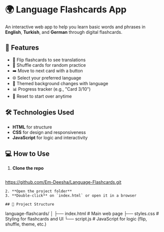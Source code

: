 # 🌍 Language Flashcards App

An interactive web app to help you learn basic words and phrases in **English**, **Turkish**, and **German** through digital flashcards.

## 📌 Features

- 🎴 Flip flashcards to see translations  
- 🔄 Shuffle cards for random practice  
- ➡️ Move to next card with a button  
- 🌐 Select your preferred language  
- 🎨 Themed background changes with language  
- 📊 Progress tracker (e.g., "Card 3/10")  
- 🔁 Reset to start over anytime

## 🛠️ Technologies Used

- **HTML** for structure  
- **CSS** for design and responsiveness  
- **JavaScript** for logic and interactivity

## 💻 How to Use

1. **Clone the repo**
   ```bash
https://github.com/Em-Deesha/Language-Flashcards.git
```
2. **Open the project folder**
3. **Double-click** on `index.html` or open it in a browser

## 📂 Project Structure

```
language-flashcards/
│
├── index.html        # Main web page
├── styles.css        # Styling for flashcards and UI
└── script.js         # JavaScript for logic (flip, shuffle, theme, etc.)
```

